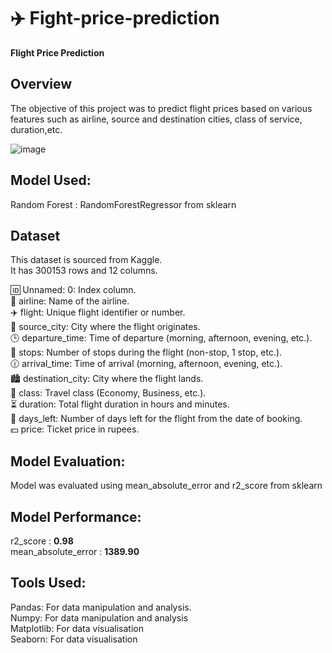# ✈️ Fight-price-prediction
 **Flight Price Prediction**  


## **Overview**  
The objective of this project was to predict flight prices based on various features such as airline, source and destination cities, class of service, duration,etc.    

![image](https://github.com/user-attachments/assets/e4e2f58b-9f7d-4d37-9abd-f735f4936060)


## **Model Used:**  
Random Forest : RandomForestRegressor from sklearn    

## **Dataset**   
This dataset is sourced from Kaggle.     
It has 300153 rows and 12 columns.  
  
🆔 Unnamed: 0: Index column.    
🛫 airline: Name of the airline.    
✈️ flight: Unique flight identifier or number.  
🌆 source_city: City where the flight originates.  
🕒 departure_time: Time of departure (morning, afternoon, evening, etc.).  
🛑 stops: Number of stops during the flight (non-stop, 1 stop, etc.).  
🕧 arrival_time: Time of arrival (morning, afternoon, evening, etc.).  
🏙️ destination_city: City where the flight lands.  
💺 class: Travel class (Economy, Business, etc.).  
⏳ duration: Total flight duration in hours and minutes.  
📅 days_left: Number of days left for the flight from the date of booking.  
💵 price: Ticket price in rupees.  

## **Model Evaluation:**  
Model was evaluated using mean_absolute_error and r2_score from sklearn 

## **Model Performance:**  
r2_score : **0.98**  
mean_absolute_error : **1389.90**  
 
## **Tools Used**:    
Pandas: For data manipulation and analysis.  
Numpy: For data manipulation and analysis  
Matplotlib: For data visualisation  
Seaborn: For data visualisation  
